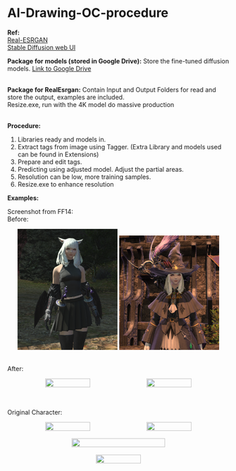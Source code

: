# AI-Drawing-OC-procedure

<b>Ref:</b> 
<br>
<a href="https://github.com/xinntao/Real-ESRGAN">Real-ESRGAN</a>
<br>
<a href="https://github.com/AUTOMATIC1111/stable-diffusion-webui">Stable Diffusion web UI</a>

<b>Package for models (stored in Google Drive):</b>
Store the fine-tuned diffusion models. 
<a href="https://drive.google.com/drive/folders/15QViq_LqMdxo8Fk_xibxy-_CCoa3FR_L?usp=sharing">Link to Google Drive</a>

<br>
<b>Package for RealEsrgan:</b>
Contain Input and Output Folders for read and store the output, examples are included.
<br>
Resize.exe, run with the 4K model do massive production
<br>
<br>

<b>Procedure:</b>
1. Libraries ready and models in.
2. Extract tags from image using Tagger. (Extra Library and models used can be found in Extensions)
3. Prepare and edit tags.
4. Predicting using adjusted model. Adjust the partial areas.
5. Resolution can be low, more training samples.
6. Resize.exe to enhance resolution


<b>Examples:</b>

Screenshot from FF14:
<br>
Before:
<br>
<p align="center">
<img src="/PackageForRealEsrgan/Examples/ff14ninja.png" width=45% height=45%>
<img src="/PackageForRealEsrgan/Examples/ff14blm.png" width=45% height=45%>
</p>
<br>
After:<br>
<p align="center">
<img src="/PackageForRealEsrgan/outputs/renzhe.png" width=45% height=45%> 
<img src="/PackageForRealEsrgan/outputs/bm.png" width=45% height=45%>
</p>
<br>

Original Character: <br>
<p align="center">
<img src="/PackageForRealEsrgan/outputs/s8.png" width=45% height=45%> 
<img src="/PackageForRealEsrgan/outputs/s12.png" width=45% height=45%>
</p>

<p align="center">
<img src="/PackageForRealEsrgan/Examples/v8.png" width=65% height=65%> 
</p><p align="center">
<img src="/PackageForRealEsrgan/Examples/v10.png" width=45% height=45%>
</p>
